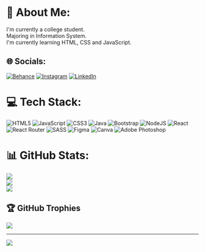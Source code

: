 # 💫 About Me:
I'm currently a college student.<br>Majoring in Information System.<br>I'm currently learning HTML, CSS and JavaScript.


## 🌐 Socials:
[![Behance](https://img.shields.io/badge/Behance-1769ff?logo=behance&logoColor=white)](https://behance.net/dreamvalian) [![Instagram](https://img.shields.io/badge/Instagram-%23E4405F.svg?logo=Instagram&logoColor=white)](https://instagram.com/hanifnnugraha_) [![LinkedIn](https://img.shields.io/badge/LinkedIn-%230077B5.svg?logo=linkedin&logoColor=white)](https://linkedin.com/in/hanifnugraha) 

# 💻 Tech Stack:
![HTML5](https://img.shields.io/badge/html5-%23E34F26.svg?style=for-the-badge&logo=html5&logoColor=white) ![JavaScript](https://img.shields.io/badge/javascript-%23323330.svg?style=for-the-badge&logo=javascript&logoColor=%23F7DF1E) ![CSS3](https://img.shields.io/badge/css3-%231572B6.svg?style=for-the-badge&logo=css3&logoColor=white) ![Java](https://img.shields.io/badge/java-%23ED8B00.svg?style=for-the-badge&logo=java&logoColor=white) ![Bootstrap](https://img.shields.io/badge/bootstrap-%23563D7C.svg?style=for-the-badge&logo=bootstrap&logoColor=white) ![NodeJS](https://img.shields.io/badge/node.js-6DA55F?style=for-the-badge&logo=node.js&logoColor=white) ![React](https://img.shields.io/badge/react-%2320232a.svg?style=for-the-badge&logo=react&logoColor=%2361DAFB) ![React Router](https://img.shields.io/badge/React_Router-CA4245?style=for-the-badge&logo=react-router&logoColor=white) ![SASS](https://img.shields.io/badge/SASS-hotpink.svg?style=for-the-badge&logo=SASS&logoColor=white) 	![Figma](https://img.shields.io/badge/figma-%23F24E1E.svg?style=for-the-badge&logo=figma&logoColor=white) ![Canva](https://img.shields.io/badge/Canva-%2300C4CC.svg?style=for-the-badge&logo=Canva&logoColor=white) ![Adobe Photoshop](https://img.shields.io/badge/adobephotoshop-%2331A8FF.svg?style=for-the-badge&logo=adobephotoshop&logoColor=white)
# 📊 GitHub Stats:
![](https://github-readme-stats.vercel.app/api?username=Dreamvalian&theme=nightowl&hide_border=false&include_all_commits=true&count_private=true)<br/>
![](https://github-readme-streak-stats.herokuapp.com/?user=Dreamvalian&theme=nightowl&hide_border=false)<br/>
![](https://github-readme-stats.vercel.app/api/top-langs/?username=Dreamvalian&theme=nightowl&hide_border=false&include_all_commits=true&count_private=true&layout=compact)

## 🏆 GitHub Trophies
![](https://github-profile-trophy.vercel.app/?username=Dreamvalian&theme=discord&no-frame=true&no-bg=false&margin-w=4)

---
[![](https://visitcount.itsvg.in/api?id=Dreamvalian&icon=4&color=6)](https://visitcount.itsvg.in)

<!-- Proudly created with GPRM ( https://gprm.itsvg.in ) -->
